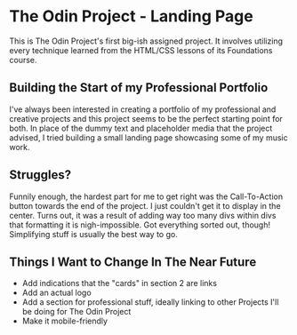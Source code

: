 # The Odin Project - Landing Page
This is The Odin Project's first big-ish assigned project. It involves utilizing every technique learned from the HTML/CSS lessons of its Foundations course. 

## Building the Start of my Professional Portfolio
I've always been interested in creating a portfolio of my professional and creative projects and this project seems to be the perfect starting point for both. In place of the dummy text and placeholder media that the project advised, I tried building a small landing page showcasing some of my music work.

## Struggles?
Funnily enough, the hardest part for me to get right was the Call-To-Action button towards the end of the project. I just couldn't get it to display in the center. Turns out, it was a result of adding way too many divs within divs that formatting it is nigh-impossible. Got everything sorted out, though! Simplifying stuff is usually the best way to go.

## Things I Want to Change In The Near Future
- Add indications that the "cards" in section 2 are links
- Add an actual logo
- Add a section for professional stuff, ideally linking to other Projects I'll be doing for The Odin Project
- Make it mobile-friendly

